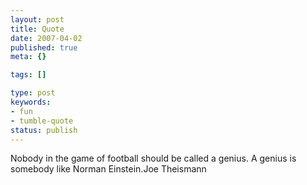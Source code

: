 ```yaml
---
layout: post
title: Quote
date: 2007-04-02
published: true
meta: {}

tags: []

type: post
keywords:
- fun
- tumble-quote
status: publish
---
```

<!-- blockquote  -->Nobody in the game of football should be called a genius. A genius is somebody like Norman Einstein.<!-- endblockquote  -->Joe Theismann
